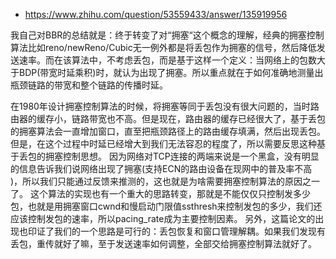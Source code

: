 

- https://www.zhihu.com/question/53559433/answer/135919956

我自己对BBR的总结就是：终于转变了对“拥塞“这个概念的理解，经典的拥塞控制算法比如reno/newReno/Cubic无一例外都是将丢包作为拥塞的信号，然后降低发送速率。而在该算法中，不考虑丢包，而是基于这样一个定义：当网络上的包数大于BDP(带宽时延乘积)时，就认为出现了拥塞。所以重点就在于如何准确地测量出瓶颈链路的带宽和整个链路的传播时延。

在1980年设计拥塞控制算法的时候，将拥塞等同于丢包没有很大问题的，当时路由器的缓存小，链路带宽也不高。但是现在，路由器的缓存已经很大了，基于丢包的拥塞算法会一直增加窗口，直至把瓶颈路径上的路由缓存填满，然后出现丢包。但是，在这个过程中时延已经增大到我们无法容忍的程度了，所以需要反思这种基于丢包的拥塞控制思想。       因为网络对TCP连接的两端来说是一个黑盒，没有明显的信息告诉我们说网络出现了拥塞(支持ECN的路由设备在现网中的普及率不高 )，所以我们只能通过反馈来推测的，这也就是为啥需要拥塞控制算法的原因之一了。        这个算法的实现也有一个重大的思路转变，那就是不能仅仅只控制发多少包，也就是用拥塞窗口cwnd和慢启动门限值ssthresh来控制发包的多少，我们还应该控制发包的速率，所以pacing_rate成为主要控制因素。        另外，这篇论文的出现也印证了我们的一个思路是可行的：丢包恢复和窗口管理解耦。如果我们发现有丢包，重传就好了嘛，至于发送速率如何调整，全部交给拥塞控制算法就好了。


